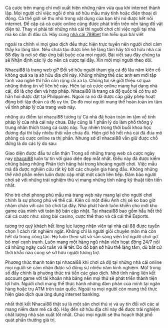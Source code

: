 Cá cược trên mạng chỉ mới xuất hiện những năm vừa qua khi internet thành lập. Mọi người chỉ việc ngồi ở nhà sở hữu mẫu máy tính hoặc điện thoại di động. Cả thế giới sẽ thu nhỏ trong vật dụng của bạn khi nó được kết nối internet. Đề cập cả cá cược online cũng được phát triển trên nền tảng đồ vật điện tử. Thay vì phải tới những nhà cái thì người chơi chỉ việc ngồi tại nhà mà ko cần đi đâu cả. Hãy cùng <a href="https://789bet.co/">nhà cái 789bet</a> tìm hiểu qua bài viết

ngoài ra chính vì mọi giao dịch đều thực hiện trực tuyến nên người chơi cảm thấy ko lặng tâm. Nếu chưa tậu được liên hệ lặng tâm hãy tới sở hữu nhà cái 88 đây là nơi sẽ đáp ứng bắt buộc của mọi người. Bài viết sau đây chúng ta sẽ Nhận định các lý do nên cá cược tại đây. Xin mời mọi người theo dõi.

Nhacai88 là trang web gì?
Đối sở hữu người tham gia cá độ lâu năm kiên cố không quá xa lạ sở hữu địa chỉ này. Không những thế các anh em mới tập tành vào nghề thì hẳn còn rộng rãi xa lạ. Chúng tôi sẽ giới thiệu sơ qua những thông tin về liên hệ này. Hiện tại cá cược online mang hai dạng nhà cái, đó là chợ đen và hợp pháp. Nhacai88 là trang cá độ quốc tế có trụ sở hẳn hoi được đặt tại Philippines. Ngoài ra nó đã được cấp giấy phép hoạt động bởi tập đoàn cá độ uy tín. Do đó mọi người mang thể hoàn toàn im tâm về tính pháp lý của trang web này.

những ưu điểm tại nhacai88
tương tự Cả nhà đã hoàn toàn im tâm về tính pháp lý của nhà cái này chưa. Đây cũng là 1 phần lý do làm phổ thông ý trung nhân thích trang cá cược này. Tuy nhiên trong thời buổi khoa học đương đại thì bấy nhiêu thôi vẫn chưa đủ. Hiện giờ hồ hết nhà cái đã đưa mô phỏng cá cược online ra thị phần. Nhưng sở dĩ nhacai88 vẫn giữ được chỗ đứng là do các lý do sau:

Giao diện được đầu tư cẩn thận
Trong số những trang web cá cược ngày nay <a href="https://789bet.co/nhacai88/">nhacai88</a> luôn tự tín với giao diện đẹp mắt nhất. Điều này đã được kiểm chứng bằng những Phân tích hăng hái trong khoảng người chơi. Việc mẫu mã đã được nghiên cứu rất kỹ bởi các chuyên gia hàng đầu. Không những thế nhờ phần mềm luôn được cập nhật một cách liên tiếp. Đảm bảo người chơi sẽ với những trải nghiệm thú vị mang những tính năng kỹ thuật tiên tiến nhất.

Kho trò chơi phong phú
mẫu mà trang web này mang lại cho người chơi chính là sự phong phú về thể cái. Kiên cố một điều Anh chị sẽ ko bao giờ nhàm chán với các trò chơi tại đây. Nhà phát hành luôn khiến cho mới kho game của mình với toàn bộ bản cập nhật. Tại nhacai88 bao gồm hầu hết thể cái cá cược như: sòng bài casino, cược thể thao và cả cái thể Esports.

tương trợ quý khách hết lòng
lực lượng nhân viên tại nhà cái 88 được tuyển chọn 1 cách rất nghiêm ngặt. Không chỉ là người giỏi chuyên môn mà còn hết dạ trong công tác. Họ luôn theo sát và sẵn sàng viện trợ người chơi gỡ bỏ mọi cạnh tranh. Luôn mang một hàng ngũ nhân viên hoạt động 24/7 nói cả những ngày cuối tuần và lễ tết. Do đó bạn sở hữu thể lặng tâm, dù bất cứ thời khắc nào cũng sẽ sở hữu người tương trợ.

Phương thức thanh toán tại nhacai88
khi chơi cá độ tại những nhà cái online mọi người sẽ cảm nhận được số đông sự nhiều năm kinh nghiệm. Một trong số đấy chính là phương thức trả tiền các giao dịch. Nhờ tính năng liên kết account game với tài khoản nhà băng nên mọi thứ sẽ phát triển thành tiện lợi hơn. Người chơi mang thể thực hành những đàm phán của mình tại ngân hàng hoặc trụ ATM trên toàn quốc. Ngoài ra mọi người còn mang thể thực hiện giao dịch qua ứng dụng internet banking.

nhất thời kết
Nhacai88 thật sự là một sân chơi thú vị và uy tín đối với các ai mang niềm đam mê cá độ. Hãy đến sở hữu địa chỉ này để được trải nghiệm chất lượng nhà sản xuất tốt nhất. Chúc mọi người sẽ thu hoạch thật phổ quát phần thưởng giá trị.
